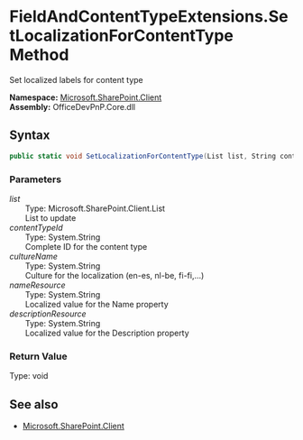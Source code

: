 # FieldAndContentTypeExtensions.SetLocalizationForContentType Method  
Set localized labels for content type  

**Namespace:** [Microsoft.SharePoint.Client](Microsoft.SharePoint.Client.md)  
**Assembly:** OfficeDevPnP.Core.dll  
## Syntax
```C#
public static void SetLocalizationForContentType(List list, String contentTypeId, String cultureName, String nameResource, String descriptionResource)
```
### Parameters
*list*  
&emsp;&emsp;Type: Microsoft.SharePoint.Client.List  
&emsp;&emsp;List to update  
*contentTypeId*  
&emsp;&emsp;Type: System.String  
&emsp;&emsp;Complete ID for the content type  
*cultureName*  
&emsp;&emsp;Type: System.String  
&emsp;&emsp;Culture for the localization (en-es, nl-be, fi-fi,...)  
*nameResource*  
&emsp;&emsp;Type: System.String  
&emsp;&emsp;Localized value for the Name property  
*descriptionResource*  
&emsp;&emsp;Type: System.String  
&emsp;&emsp;Localized value for the Description property  
### Return Value
Type: void  

## See also
- [Microsoft.SharePoint.Client](Microsoft.SharePoint.Client.md)
